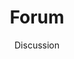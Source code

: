 ---
title:  Forum
subtitle: Discussion
icon: fa-solid fa-comments
parent: support
order: 1
in_shortcuts: true
order_shortcuts: 2

external_link: https://forum.jsxgraph.org/
---